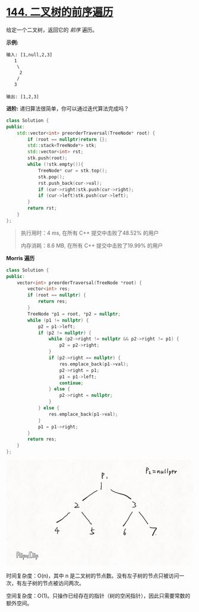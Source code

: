 # [144. 二叉树的前序遍历](https://leetcode-cn.com/problems/binary-tree-preorder-traversal/)

给定一个二叉树，返回它的 *前序* 遍历。

 **示例:**

```
输入: [1,null,2,3]  
   1
    \
     2
    /
   3 

输出: [1,2,3]
```

**进阶:** 递归算法很简单，你可以通过迭代算法完成吗？

```c++
class Solution {
public:
    std::vector<int> preorderTraversal(TreeNode* root) {
        if (root == nullptr)return {};
        std::stack<TreeNode*> stk;
        std::vector<int> rst;
        stk.push(root);
        while (!stk.empty()){
            TreeNode* cur = stk.top();
            stk.pop();
            rst.push_back(cur->val);
            if (cur->right)stk.push(cur->right);
            if (cur->left)stk.push(cur->left);
        }
        return rst;
    }
};
```

> 执行用时：4 ms, 在所有 C++ 提交中击败了48.52% 的用户
>
> 内存消耗：8.6 MB, 在所有 C++ 提交中击败了19.99% 的用户

**Morris 遍历**

```c++
class Solution {
public:
    vector<int> preorderTraversal(TreeNode *root) {
        vector<int> res;
        if (root == nullptr) {
            return res;
        }
        TreeNode *p1 = root, *p2 = nullptr;
        while (p1 != nullptr) {
            p2 = p1->left;
            if (p2 != nullptr) {
                while (p2->right != nullptr && p2->right != p1) {
                    p2 = p2->right;
                }
                if (p2->right == nullptr) {
                    res.emplace_back(p1->val);
                    p2->right = p1;
                    p1 = p1->left;
                    continue;
                } else {
                    p2->right = nullptr;
                }
            } else {
                res.emplace_back(p1->val);
            }
            p1 = p1->right;
        }
        return res;
    }
};
```

![2240CD49E4EFEF970FD96213F7934B4F](assets/2240CD49E4EFEF970FD96213F7934B4F.png)

时间复杂度：O(n)，其中 n 是二叉树的节点数。没有左子树的节点只被访问一次，有左子树的节点被访问两次。

空间复杂度：O(1)。只操作已经存在的指针（树的空闲指针），因此只需要常数的额外空间。
